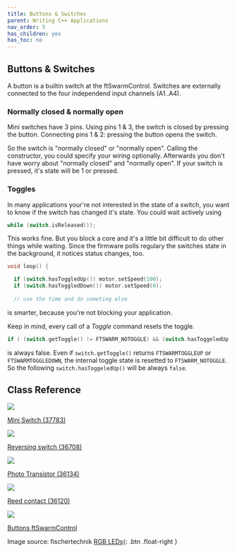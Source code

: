 ```yaml
---
title: Buttons & Switches
parent: Writing C++ Applications
nav_order: 5
has_children: yes
has_toc: no
---
```

## Buttons & Switches

A button is a builtin switch at the ftSwarmControl.
Switches are externally connected to the four independend input channels (A1..A4).

### Normally closed & normally open

Mini switches have 3 pins. Using pins 1 & 3, the switch is closed by pressing the button. Connecting pins 1 & 2: pressing the button opens the switch.

So the switch is "normally closed" or "normally open". Calling the constructor, you could specify your wiring optionally.
Afterwards you don't have worry about "normally closed" and "normally open". If your switch is pressed, it's state will be 1 or pressed.

### Toggles

In many applications your're not interested in the state of a switch, you want to know if the switch has changed it's state. You could wait actively using

```cpp
while (switch.isReleased());
```

This works fine. But you block a core and it's a little bit difficult to do other things while waiting. Since the firmware polls regulary the switches state in the background,
it notices status changes, too.

```cpp
void loop() {

  if (switch.hasToggledUp()) motor.setSpeed(100);
  if (switch.hasToggledDown()) motor.setSpeed(0);
  
  // use the time and do someting else
```

is smarter, because you're not blocking your application.

Keep in mind, every call of a *Toggle* command resets the toggle.

```cpp
if ( (switch.getToggle() != FTSWARM_NOTOGGLE) && (switch.hasToggeledUp()) ) ...
```

is always false. Even if `switch.getToggle()` returns `FTSWARMTOGGLEUP` or `FTSWARMTOGGLEDOWN`, the internal toggle state is resetted to `FTSWARM_NOTOGGLE`.
So the following `switch.hasToggeledUp()` will be always `false`.

## Class Reference

<div class="flex-imgs">
	<div class="ftblock">
		<a href="../switch/">
			<img class="ftimg" src="../../../assets/img/switches/switch-mini.png">
			<p class="fttext">Mini Switch (37783)</p>
		</a>
	</div>
	<div class="ftblock">
		<a href="../switch/">
			<img class="ftimg" src="../../../assets/img/switches/switch-reversing.png">
			<p class="fttext">Reversing switch (36708)</p>
		</a>
	</div>
	<div class="ftblock">
		<a href="../photo-transistor/">
			<img class="ftimg" src="../../../assets/img/switches/photo-transistor.png">
			<p class="fttext">Photo Transistor (36134)</p>
		</a>
	</div>
	<div class="ftblock">
		<a href="../switch-reed/">
			<img class="ftimg" src="../../../assets/img/switches/switch-reed.png">
			<p class="fttext">Reed contact (36120)</p>
		</a>
	</div>
	<div class="ftblock">
		<a href="../button/">
			<img class="ftimg" src="../../../assets/img/switches/ftSwarmControl.png">
			<p class="fttext">Buttons ftSwarmControl</p>
		</a>
	</div>
</div>

Image source: fischertechnik
[RGB LEDs](../../RGBLed){: .btn .float-right }
<br>